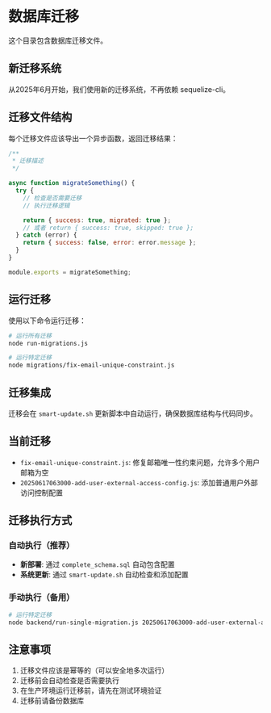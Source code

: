 # 数据库迁移

这个目录包含数据库迁移文件。

## 新迁移系统

从2025年6月开始，我们使用新的迁移系统，不再依赖 sequelize-cli。

## 迁移文件结构

每个迁移文件应该导出一个异步函数，返回迁移结果：

```javascript
/**
 * 迁移描述
 */

async function migrateSomething() {
  try {
    // 检查是否需要迁移
    // 执行迁移逻辑

    return { success: true, migrated: true };
    // 或者 return { success: true, skipped: true };
  } catch (error) {
    return { success: false, error: error.message };
  }
}

module.exports = migrateSomething;
```

## 运行迁移

使用以下命令运行迁移：

```bash
# 运行所有迁移
node run-migrations.js

# 运行特定迁移
node migrations/fix-email-unique-constraint.js
```

## 迁移集成

迁移会在 `smart-update.sh` 更新脚本中自动运行，确保数据库结构与代码同步。

## 当前迁移

- `fix-email-unique-constraint.js`: 修复邮箱唯一性约束问题，允许多个用户邮箱为空
- `20250617063000-add-user-external-access-config.js`: 添加普通用户外部访问控制配置

## 迁移执行方式

### 自动执行（推荐）
- **新部署**: 通过 `complete_schema.sql` 自动包含配置
- **系统更新**: 通过 `smart-update.sh` 自动检查和添加配置

### 手动执行（备用）
```bash
# 运行特定迁移
node backend/run-single-migration.js 20250617063000-add-user-external-access-config.js
```

## 注意事项

1. 迁移文件应该是幂等的（可以安全地多次运行）
2. 迁移前会自动检查是否需要执行
3. 在生产环境运行迁移前，请先在测试环境验证
4. 迁移前请备份数据库
